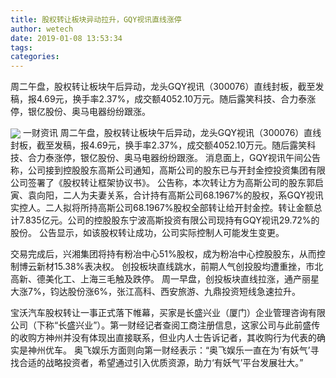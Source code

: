 ```yaml
---
title: 股权转让板块异动拉升，GQY视讯直线涨停
author: wetech
date: 2019-01-08 13:53:34
tags: 
categories: 
---
```

周二午盘，股权转让板块午后异动，龙头GQY视讯（300076）直线封板，截至发稿，报4.69元，换手率2.37%，成交额4052.10万元。随后露笑科技、合力泰涨停，银亿股份、奥马电器纷纷跟涨。
<!-- more -->
<img align="center" border="0" src="https://imgcdn.yicai.com/uppics/images/2019/01/8b39ac8cbe143143d2f18663136341e7.jpg" />
一财资讯
周二午盘，股权转让板块午后异动，龙头GQY视讯（300076）直线封板，截至发稿，报4.69元，换手率2.37%，成交额4052.10万元。随后露笑科技、合力泰涨停，银亿股份、奥马电器纷纷跟涨。
消息面上，GQY视讯午间公告称，公司接到控股股东高斯公司通知，高斯公司的股东已与开封金控投资集团有限公司签署了《股权转让框架协议书》。
公告称，本次转让方为高斯公司的股东郭启寅、袁向阳，二人为夫妻关系，合计持有高斯公司68.1967%的股权，系GQY视讯实控人。二人拟将所持高斯公司68.1967%股权全部转让给开封金控。转让金额总计7.835亿元。公司的控股股东宁波高斯投资有限公司现持有GQY视讯29.72%的股份。
公告显示，如该股权转让成功，公司实际控制人可能发生变更。
 
 
交易完成后，兴湘集团将持有粉冶中心51%股权，成为粉冶中心控股股东，从而控制博云新材15.38%表决权。
创投板块直线跳水，前期人气创投股均遭重挫，市北高新、德美化工、上海三毛触及跌停。
周一早盘，创投板块直线拉涨，通产丽星大涨7%，钧达股份涨6%，张江高科、西安旅游、九鼎投资短线急速拉升。
宝沃汽车股权转让一事正式落下帷幕，买家是长盛兴业（厦门）企业管理咨询有限公司（下称“长盛兴业”）。第一财经记者查阅工商注册信息，这家公司与此前盛传的收购方神州并没有体现出直接联系，但业内人士告诉记者，其收购行为代表的确实是神州优车。
奥飞娱乐方面则向第一财经表示：“奥飞娱乐一直在为‘有妖气’寻找合适的战略投资者，希望通过引入优质资源，助力‘有妖气’平台发展壮大。”
